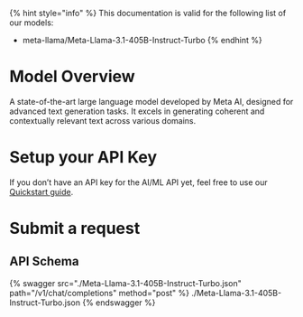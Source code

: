 [#references:start]: <> ({ "template": "openapi" })
{% hint style="info" %}
This documentation is valid for the following list of our models:
* meta-llama/Meta-Llama-3.1-405B-Instruct-Turbo
{% endhint %}

# Model Overview
A state-of-the-art large language model developed by Meta AI, designed for advanced text generation tasks. It excels in generating coherent and contextually relevant text across various domains.

# Setup your API Key
If you don’t have an API key for the AI/ML API yet, feel free to use our [Quickstart guide](https://docs.aimlapi.com/quickstart/setting-up).

# Submit a request
## API Schema
{% swagger src="./Meta-Llama-3.1-405B-Instruct-Turbo.json" path="/v1/chat/completions" method="post" %}
./Meta-Llama-3.1-405B-Instruct-Turbo.json
{% endswagger %}

[#references:end]: <> ({})